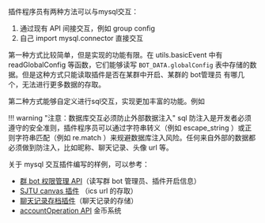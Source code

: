 插件程序员有两种方法可以与mysql交互：

1. 通过现有 API 间接交互，例如 group config
2. 自己 import mysql.connector 直接交互

第一种方式比较简单，但是实现的功能有限。在 utils.basicEvent 中有 readGlobalConfig 等函数，它们能够读写 `BOT_DATA.globalConfig` 表中存储的数据。但是这种方式只能读取插件是否在某群中开启、某群的 bot管理员 有哪几个，无法进行更多数据的存取。

第二种方式能够自定义进行sql交互，实现更加丰富的功能。例如

!!! warning "注意：数据库交互必须防止外部数据注入"
    sql 防注入是开发者必须遵守的安全准则，插件程序员可以通过字符串转义（例如 escape_string ）或正则字符串匹配（例如 re.match ）来规避数据库注入风险。任何来自外部的数据都必须做到防注入，比如昵称、聊天记录、头像 url 等。

关于 mysql 交互插件编写的样例，可以参考：

- [群 bot 权限管理 API](../api/auth-config.md)（读写群 bot 管理员、插件开启信息）
- [SJTU canvas 插件](./plugins/canvasIcsPlugin.md) （ics url 的存取）
- [聊天记录存档插件](./plugins/messageRecorderPlugin.md)（聊天记录的存储）
- [accountOperation API](../api/account-operation.md) 金币系统